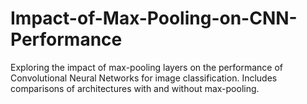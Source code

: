 # Impact-of-Max-Pooling-on-CNN-Performance
Exploring the impact of max-pooling layers on the performance of Convolutional Neural Networks for image classification. Includes comparisons of architectures with and without max-pooling.
